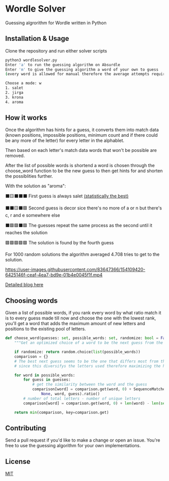 # Wordle Solver

Guessing algrorithm for Wordle written in Python

## Installation & Usage

Clone the repository and run either solver scripts

```bash
python3 wordlesolver.py
Enter 'a' to run the guessing algorithm on Absurdle
Enter 'm' to give the guessing algorithm a word of your own to guess
(every word is allowed for manual therefore the average attempts required increases)

Choose a mode: w
1. salet
2. jirga
3. krona
4. aroma
```

## How it works

Once the algorithm has hints for a guess, it converts them into match data (known positions, impossible positions, minimum count and if there could be any more of the letter) for every letter in the alphablet.

Then based on each letter's match data words that won't be possible are removed.

After the list of possible words is shortend a word is chosen through the choose_word function to be the new guess to then get hints for and shorten the possiblities further.

With the solution as "aroma":

⬛🟨⬛⬛⬛ First guess is always salet [(statistically the best)](https://www.youtube.com/watch?v=fRed0Xmc2Wg)

⬛⬛🟨⬛🟩 Second guess is decor sice there's no more of a or n but there's c, r and e somewhere else

⬛🟩🟩⬛🟩 The guesses repeat the same process as the second until it reaches the solution

🟩🟩🟩🟩🟩 The solution is found by the fourth guess

For 1000 random solutions the algorithm averaged 4.708 tries to get to the solution.

https://user-images.githubusercontent.com/83647366/154109420-6425146f-ceaf-4ea7-bd9e-01b4e0045f1f.mp4

[Detailed blog here](https://ansht.stck.me/post/16674/Hello-Wordle)

## Choosing words

Given a list of possible words, if you rank every word by what ratio match it is to every guess made till now and choose the one with the lowest rank, you'll get a word that adds the maximum amount of new letters and positions to the existing pool of letters.

```python
def choose_word(guesses: set, possible_words: set, randomize: bool = False):
    """Get an optimized choice of a word to be the next guess from the possible words"""

    if randomize: return random.choice(list(possible_words))
    comparison = {}
    # The best next guess seems to be the one that differs most from the previous guesses
    # since this diversifys the letters used therefore maximizing the hints received

    for word in possible_words:
        for guess in guesses:
            # get the similarity between the word and the guess
            comparison[word] = comparison.get(word, 0) + SequenceMatcher(
                None, word, guess).ratio()
        # number of total letters - number of unique letters
        comparison[word] = comparison.get(word, 0) + len(word) - len(set(word))

    return min(comparison, key=comparison.get)
```

## Contributing

Send a pull request if you'd like to make a change or open an issue. You're free to use the guessing algorithm for your own implementations.

## License

[MIT](https://github.com/anshunderscore/wordle_solver/blob/main/LICENSE)
